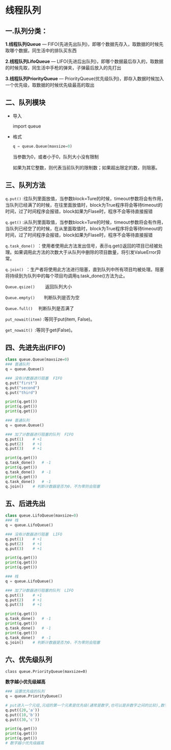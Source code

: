 # 线程队列

## 一.队列分类：

**1.线程队列Queue** — FIFO(先进先出队列)，即哪个数据先存入，取数据的时候先取哪个数据，同生活中的排队买东西

**2.线程队列LifoQueue** — LIFO(先进后出队列)，即哪个数据最后存入的，取数据的时候先取，同生活中手枪的弹夹，子弹最后放入的先打出

**3.线程队列PriorityQueue** — PriorityQueue(优先级队列)，即存入数据时候加入一个优先级，取数据的时候优先级最高的取出



## 二、队列模块

+ 导入

  import queue

+ 格式

  ```python
  q = queue.Queue(maxsize=0)
  ```

  当参数为0，或者小于0，队列大小没有限制

  如果为其它整数，则代表当前队列的限制数；如果超出限定的数，则阻塞。

## 三、队列方法

`q.put()` :往队列里面放值，当参数block=Ture的时候，timeout参数将会有作用，当队列已经满了的时候，在往里面放值时，block为True程序将会等待timeout的时间，过了时间程序会报错，block如果为Flase时，程序不会等待直接报错

`q.get()` :从队列里面取值，当参数block=Ture的时候，timeout参数将会有作用，当队列已经空了的时候，在从里面取值时，block为True程序将会等待timeout的时间，过了时间程序会报错，block如果为Flase时，程序不会等待直接报错

`q.task_done() `：使用者使用此方法发出信号，表示q.get()返回的项目已经被处理。如果调用此方法的次数大于从队列中删除的项目数量，将引发ValueError异常。

`q.join() `：生产者将使用此方法进行阻塞，直到队列中所有项目均被处理。阻塞将持续到为队列中的每个项目均调用q.task_done()方法为止。

`Queue.qsize()`　　 返回队列大小

`Queue.empty()`　　判断队列是否为空

`Queue.full()`　 判断队列是否满了

`put_nowait(item)` :等同于put(item, False)。

`get_nowait() `:等同于get(False)。



## 四、先进先出(FIFO)

```python
class queue.Queue(maxsize=0)
### 普通队列
q = queue.Queue()

### 没有计数器进行阻塞  FIFO
q.put("first")
q.put("second")
q.put("third")

print(q.get())
print(q.get())
print(q.get())
```

```python
### 普通队列
q = queue.Queue()

### 加了计数器进行阻塞的队列  FIFO
q.put(1)    # +1
q.put(2)    # +1
q.put(3)    # +1

print(q.get())
q.task_done()   # -1
print(q.get())
q.task_done()   # -1
print(q.get())
q.task_done()   # -1
q.join()    # 判断计数器是否为0，不为零则会阻塞
```



## 五、后进先出

```python
class queue.LifoQueue(maxsize=0)
### 栈
q = queue.LifoQueue()

### 没有计数器进行阻塞  LIFO
q.put(1)    # +1
q.put(2)    # +1
q.put(3)    # +1

print(q.get())
print(q.get())
print(q.get())
```

```python
### 栈
q = queue.LifoQueue()

### 加了计数器进行阻塞的队列  LIFO
q.put(1)    # +1
q.put(2)    # +1
q.put(3)    # +1

print(q.get())
q.task_done()   # -1
print(q.get())
q.task_done()   # -1
print(q.get())
q.task_done()   # -1
q.join()    # 判断计数器是否为0，不为零则会阻塞
```

## 六、优先级队列

```
class queue.PriorityQueue(maxsize=0)
```

**数字越小优先级越高**

```python
### 设置优先级的队列
q = queue.PriorityQueue()

# put进入一个元组,元组的第一个元素是优先级(通常是数字,也可以是非数字之间的比较),数字越小优先级越高
q.put((20,'a'))
q.put((10,'b'))
q.put((30,'c'))

print(q.get())
print(q.get())
print(q.get())
# 数字越小优先级越高
```

